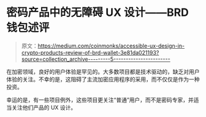 # 密码产品中的无障碍 UX 设计——BRD 钱包述评

> 原文：<https://medium.com/coinmonks/accessible-ux-design-in-crypto-products-review-of-brd-wallet-3e81da021193?source=collection_archive---------5----------------------->

在加密领域，良好的用户体验是罕见的。大多数项目都是技术驱动的，缺乏对用户体验的关注。不幸的是，这阻碍了主流加密应用程序的采用，而不仅仅是作为一种投资。

幸运的是，有一些项目例外，这些项目更关注“普通”用户，而不是密码专家，并适当关注他们产品的 UX 设计。